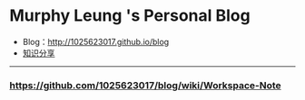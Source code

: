 # Murphy Leung 's Personal Blog

  - Blog：http://1025623017.github.io/blog
  - [知识分享](https://github.com/1025623017/blog/tree/gh-pages)



------



### https://github.com/1025623017/blog/wiki/Workspace-Note
